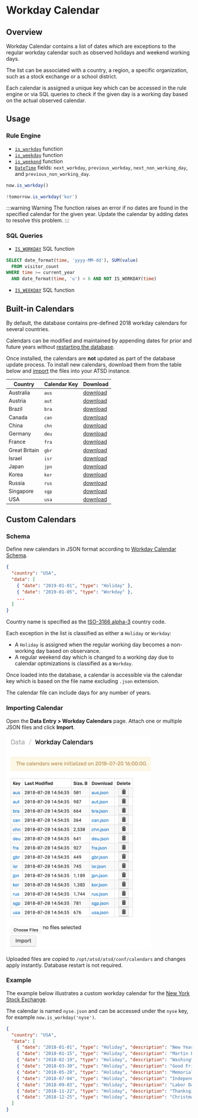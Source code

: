 # Workday Calendar

## Overview

Workday Calendar contains a list of dates which are exceptions to the regular workday calendar such as observed holidays and weekend working days.

The list can be associated with a country, a region, a specific organization, such as a stock exchange or a school district.

Each calendar is assigned a unique key which can be accessed in the rule engine or via SQL queries to check if the given day is a working day based on the actual observed calendar.

## Usage

### Rule Engine

* [`is_workday`](object-datetime.md#is_workday-function) function
* [`is_weekday`](object-datetime.md#is_weekday-function) function
* [`is_weekend`](object-datetime.md#is_weekend-function) function
* [`DateTime`](object-datetime.md#fields) fields: `next_workday`, `previous_workday`, `next_non_working_day`, and `previous_non_working_day`.

```javascript
now.is_workday()
```

```javascript
!tomorrow.is_workday('kor')
```

:::warning Warning
The function raises an error if no dates are found in the specified calendar for the given year. Update the calendar by adding dates to resolve this problem.
:::

### SQL Queries

* [`IS_WORKDAY`](../sql/README.md#is_workday) SQL function

```sql
SELECT date_format(time, 'yyyy-MM-dd'), SUM(value)
  FROM visitor_count
WHERE time >= current_year
  AND date_format(time, 'u') < 6 AND NOT IS_WORKDAY(time)
```

* [`IS_WEEKDAY`](../sql/README.md#is_weekday) SQL function

## Built-in Calendars

By default, the database contains pre-defined 2018 workday calendars for several countries.

Calendars can be modified and maintained by appending dates for prior and future years without [restarting the database](../administration/restarting.md).

Once installed, the calendars are **not** updated as part of the database update process. To install new calendars, download them from the table below and [import](#importing-calendar) the files into your ATSD instance.

 **Country** | **Calendar Key** | **Download**
----|----|----
Australia | `aus` | [download](https://raw.githubusercontent.com/axibase/atsd/master/rule-engine/resources/calendars/aus.json)
Austria| `aut` | [download](https://raw.githubusercontent.com/axibase/atsd/master/rule-engine/resources/calendars/aut.json)
Brazil | `bra` | [download](https://raw.githubusercontent.com/axibase/atsd/master/rule-engine/resources/calendars/bra.json)
Canada | `can` | [download](https://raw.githubusercontent.com/axibase/atsd/master/rule-engine/resources/calendars/can.json)
China | `chn` | [download](https://raw.githubusercontent.com/axibase/atsd/master/rule-engine/resources/calendars/chn.json)
Germany | `deu` | [download](https://raw.githubusercontent.com/axibase/atsd/master/rule-engine/resources/calendars/deu.json)
France | `fra` | [download](https://raw.githubusercontent.com/axibase/atsd/master/rule-engine/resources/calendars/fra.json)
Great Britain | `gbr` | [download](https://raw.githubusercontent.com/axibase/atsd/master/rule-engine/resources/calendars/gbr.json)
Israel | `isr` | [download](https://raw.githubusercontent.com/axibase/atsd/master/rule-engine/resources/calendars/isr.json)
Japan | `jpn` | [download](https://raw.githubusercontent.com/axibase/atsd/master/rule-engine/resources/calendars/jpn.json)
Korea | `kor` | [download](https://raw.githubusercontent.com/axibase/atsd/master/rule-engine/resources/calendars/kor.json)
Russia | `rus` | [download](https://raw.githubusercontent.com/axibase/atsd/master/rule-engine/resources/calendars/rus.json)
Singapore | `sgp` | [download](https://raw.githubusercontent.com/axibase/atsd/master/rule-engine/resources/calendars/sgp.json)
USA | `usa` | [download](https://raw.githubusercontent.com/axibase/atsd/master/rule-engine/resources/calendars/usa.json)

## Custom Calendars

### Schema

Define new calendars in JSON format according to [Workday Calendar Schema](workday-calendar-schema.md).

```json
{
  "country": "USA",
  "data": [
    { "date": "2019-01-01", "type": "Holiday" },
    { "date": "2019-01-05", "type": "Workday" },
    ...
  ]
}
```

Country name is specified as the [ISO-3166 alpha-3](https://en.wikipedia.org/wiki/ISO_3166-1_alpha-3) country code.

Each exception in the list is classified as either a `Holiday` or `Workday`:

* A `Holiday` is assigned when the regular working day becomes a non-working day based on observance.
* A regular weekend day which is changed to a working day due to calendar optimizations is classified as a `Workday`.

Once loaded into the database, a calendar is accessible via the calendar key which is based on the file name excluding `.json` extension.

The calendar file can include days for any number of years.

### Importing Calendar

Open the **Data Entry > Workday Calendars** page. Attach one or multiple JSON files and click **Import**.

![](./images/holiday-calendars.png)

Uploaded files are copied to `/opt/atsd/atsd/conf/calendars` and changes apply instantly. Database restart is not required.

### Example

The example below illustrates a custom workday calendar for the [New York Stock Exchange](https://www.nyse.com/markets/hours-calendars).

The calendar is named `nyse.json` and can be accessed under the `nyse` key, for example `now.is_workday('nyse')`.

```json
{
  "country": "USA",
  "data": [
    { "date": "2018-01-01", "type": "Holiday", "description": "New Years Day" },
    { "date": "2018-01-15", "type": "Holiday", "description": "Martin Luther King, Jr. Day" },
    { "date": "2018-02-19", "type": "Holiday", "description": "Washington's Birthday" },
    { "date": "2018-03-30", "type": "Holiday", "description": "Good Friday" },
    { "date": "2018-05-28", "type": "Holiday", "description": "Memorial Day" },
    { "date": "2018-07-04", "type": "Holiday", "description": "Independence Day" },
    { "date": "2018-09-03", "type": "Holiday", "description": "Labor Day" },
    { "date": "2018-11-22", "type": "Holiday", "description": "Thanksgiving Day" },
    { "date": "2018-12-25", "type": "Holiday", "description": "Christmas" }
  ]
}
```

